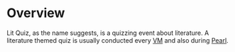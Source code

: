 <!-- TITLE: Lit Quiz -->
<!-- SUBTITLE: Life is not a journey, it's a daily pop quiz. -->

# Overview
Lit Quiz, as the name suggests, is a quizzing event about literature. A literature themed quiz is usually conducted every [VM](/fests/vm) and also during [Pearl](/fests/pearl). 